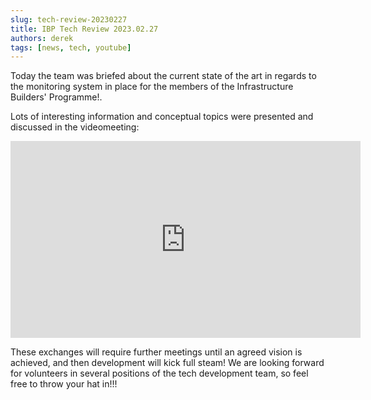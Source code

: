 ```yaml
---
slug: tech-review-20230227
title: IBP Tech Review 2023.02.27
authors: derek
tags: [news, tech, youtube]
---
```


Today the team was briefed about the current state of the art in regards to the monitoring system in place for the members of the Infrastructure Builders' Programme!.

Lots of interesting information and conceptual topics were presented and discussed in the videomeeting:

<iframe width="560" height="315" src="https://www.youtube.com/embed/Q8B2PBShZcA" title="YouTube video player" frameborder="0" allow="accelerometer; autoplay; clipboard-write; encrypted-media; gyroscope; picture-in-picture; web-share" allowfullscreen></iframe>

These exchanges will require further meetings until an agreed vision is achieved, and then development will kick full steam! We are looking forward for volunteers in several positions of the tech development team, so feel free to throw your hat in!!!